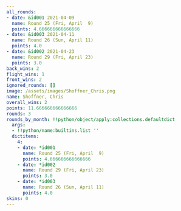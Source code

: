 ```yaml
---
all_rounds:
- date: &id001 2021-04-09
  name: Round 25 (Fri, April  9)
  points: 4.666666666666666
- date: &id003 2021-04-11
  name: Round 26 (Sun, April 11)
  points: 4.0
- date: &id002 2021-04-23
  name: Round 29 (Fri, April 23)
  points: 3.0
back_wins: 2
flight_wins: 1
front_wins: 2
ignored_rounds: []
image: /assets/images/Shoffner_Chris.png
name: Shoffner, Chris
overall_wins: 2
points: 11.666666666666666
rounds: 3
rounds_by_month: !!python/object/apply:collections.defaultdict
  args:
  - !!python/name:builtins.list ''
  dictitems:
    4:
    - date: *id001
      name: Round 25 (Fri, April  9)
      points: 4.666666666666666
    - date: *id002
      name: Round 29 (Fri, April 23)
      points: 3.0
    - date: *id003
      name: Round 26 (Sun, April 11)
      points: 4.0
skins: 0
---
```

